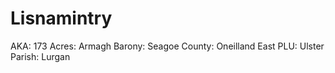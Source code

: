 # Lisnamintry

AKA: 173
Acres: Armagh
Barony: Seagoe
County: Oneilland East
PLU: Ulster
Parish: Lurgan